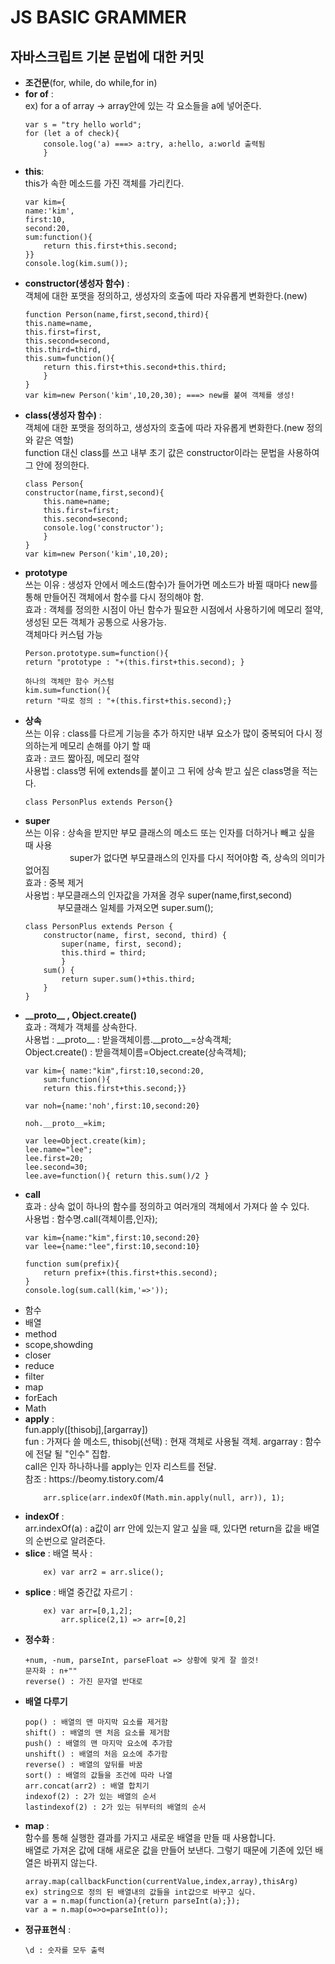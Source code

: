 # JS BASIC GRAMMER
## 자바스크립트 기본 문법에 대한 커밋

<ul>
    <li><strong>조건문</strong>(for, while, do while,for in)</li>
    <li><strong>for of</strong> : <br> ex) for a of array -> array안에 있는 각 요소들을 a에 넣어준다.
        
    var s = "try hello world";
    for (let a of check){
        console.log('a) ===> a:try, a:hello, a:world 출력됨
        }
    
   </li>
    <li><strong>this</strong>: <br>this가 속한 메소드를 가진 객체를 가리킨다. 
    
    var kim={
    name:'kim',
    first:10,
    second:20,
    sum:function(){
        return this.first+this.second;
    }} 
    console.log(kim.sum());
   </li>
   <li><strong>constructor(생성자 함수)</strong> : <br>객체에 대한 포맷을 정의하고, 생성자의 호출에 따라 자유롭게 변화한다.(new)
    
    function Person(name,first,second,third){
    this.name=name,
    this.first=first,
    this.second=second,
    this.third=third,
    this.sum=function(){
        return this.first+this.second+this.third;
        }
    }
    var kim=new Person('kim',10,20,30); ===> new를 붙여 객체를 생성!
   </li>
   <li><strong>class(생성자 함수)</strong> : <br>객체에 대한 포맷을 정의하고, 생성자의 호출에 따라 자유롭게 변화한다.(new 정의와 같은 역할)<br>
    function 대신 class를 쓰고 내부 초기 값은 constructor이라는 문법을 사용하여 그 안에 정의한다. 
    
    class Person{
    constructor(name,first,second){
        this.name=name;
        this.first=first;
        this.second=second;
        console.log('constructor');
        }
    }
    var kim=new Person('kim',10,20);
    
   </li>
   <li><strong>prototype</strong> <br>
    쓰는 이유 : 생성자 안에서 메소드(함수)가 들어가면 메소드가 바뀔 때마다 new를 통해 만들어진 객체에서 함수를 다시 정의해야 함.<br>
    효과 : 객체를 정의한 시점이 아닌 함수가 필요한 시점에서 사용하기에 메모리 절약, 생성된 모든 객체가 공통으로 사용가능.<br> 객체마다 커스텀 가능
    
    Person.prototype.sum=function(){
    return "prototype : "+(this.first+this.second); }
    
    하나의 객체만 함수 커스텀
    kim.sum=function(){
    return "따로 정의 : "+(this.first+this.second);}
   </li>
   
   <li><strong>상속</strong> <br>
    쓰는 이유 : class를 다르게 기능을 추가 하지만 내부 요소가 많이 중복되어 다시 정의하는게 메모리 손해를 야기 할 때 <br>
    효과 : 코드 짧아짐, 메모리 절약<br>
    사용법 : class명 뒤에 extends를 붙이고 그 뒤에 상속 받고 싶은 class명을 적는다. 
    
    class PersonPlus extends Person{}
   </li>
   
   <li><strong>super</strong> <br>
    쓰는 이유 : 상속을 받지만 부모 클래스의 메소드 또는 인자를 더하거나 빼고 싶을 때 사용<br>
    &nbsp&nbsp&nbsp&nbsp&nbsp&nbsp&nbsp&nbsp&nbsp&nbsp&nbsp&nbsp&nbsp&nbsp&nbsp&nbsp&nbsp super가 없다면 부모클래스의 인자를 다시 적어야함 즉, 상속의 의미가 없어짐  <br>
    효과 :  중복 제거<br>
    사용법 : 부모클래스의 인자값을 가져올 경우 super(name,first,second)<br>
    &nbsp&nbsp&nbsp&nbsp&nbsp&nbsp&nbsp&nbsp&nbsp&nbsp&nbsp&nbsp 부모클래스 일체를 가져오면 super.sum();
    
    class PersonPlus extends Person {
        constructor(name, first, second, third) {
            super(name, first, second);
            this.third = third;
            }
        sum() {
            return super.sum()+this.third;
        }
    }
   </li>
      <li><strong>__proto__ , Object.create()</strong> <br>
    효과 : 객체가 객체를 상속한다.<br>
    사용법 : __proto__ : 받을객체이름.__proto__=상속객체;<br>
    Object.create() : 받을객체이름=Object.create(상속객체);
    
    var kim={ name:"kim",first:10,second:20, 
        sum:function(){
        return this.first+this.second;}}

    var noh={name:'noh',first:10,second:20}
    
    noh.__proto__=kim;

    var lee=Object.create(kim);
    lee.name="lee";
    lee.first=20;
    lee.second=30;
    lee.ave=function(){ return this.sum()/2 }

   </li>
   <li><strong>call</strong> <br>
    효과 : 상속 없이 하나의 함수를 정의하고 여러개의 객체에서 가져다 쓸 수 있다.<br>
    사용법 : 함수명.call(객체이름,인자);
    
    var kim={name:"kim",first:10,second:20}
    var lee={name:"lee",first:10,second:10}

    function sum(prefix){
        return prefix+(this.first+this.second);
    }
    console.log(sum.call(kim,'=>'));
   </li>   
    <li>함수</li>
    <li>배열</li>
    <li>method</li>
    <li>scope,showding</li>
    <li>closer</li>
    <li>reduce</li>
    <li>filter</li>
    <li>map</li>
    <li>forEach</li>
    <li>Math</li>
    <li><strong>apply</strong> : <br> fun.apply([thisobj],[argarray])<br>
    fun : 가져다 쓸 메소드, thisobj(선택) : 현재 객체로 사용될 객체. argarray : 함수에 전달 될 "인수" 집합.<br>
        call은 인자 하나하나를 apply는 인자 리스트를 전달. <br> 참조 : https://beomy.tistory.com/4

        arr.splice(arr.indexOf(Math.min.apply(null, arr)), 1);
        
   </li>
    <li>
     <strong>indexOf</strong> : <br> arr.indexOf(a) : a값이 arr 안에 있는지 알고 싶을 때, 있다면 return을 값을 배열의 순번으로 알려준다. 
    </li>
    <li>
     <strong>slice</strong> : 배열 복사 : 
        
        ex) var arr2 = arr.slice();
        
   </li>
    <li>
      <strong>splice</strong> : 배열 중간값 자르기 : 
    
        ex) var arr=[0,1,2]; 
            arr.splice(2,1) => arr=[0,2]
   </li>
   <li>
    <strong>정수화</strong> : 
    
    +num, -num, parseInt, parseFloat => 상황에 맞게 잘 쓸것!
    문자화 : n+""
    reverse() : 가진 문자열 반대로
   </li>
    <li>
    <strong>배열 다루기</strong> <br>
    
    pop() : 배열의 맨 마지막 요소를 제거함
    shift() : 배열의 맨 처음 요소를 제거함
    push() : 배열의 맨 마지막 요소에 추가함
    unshift() : 배열의 처음 요소에 추가함
    reverse() : 배열의 앞뒤를 바꿈
    sort() : 배열의 값들을 조건에 따라 나열
    arr.concat(arr2) : 배열 합치기
    indexof(2) : 2가 있는 배열의 순서
    lastindexof(2) : 2가 있는 뒤부터의 배열의 순서
   </li>
   <li>
    <strong>map</strong> :<br> 함수를 통해 실행한 결과를 가지고 새로운 배열을 만들 때 사용합니다.<br>
       배열로 가져온 값에 대해 새로운 값을 만들어 보낸다. 그렇기 때문에 기존에 있던 배열은 바뀌지 않는다.
    
    array.map(callbackFunction(currentValue,index,array),thisArg)
    ex) string으로 정의 된 배열내의 값들을 int값으로 바꾸고 싶다. 
    var a = n.map(function(a){return parseInt(a);});
    var a = n.map(o=>o=parseInt(o));
   </li>
   <li>
    <strong>정규표현식</strong> : 
    
    \d : 숫자를 모두 출력
    
</ul>
